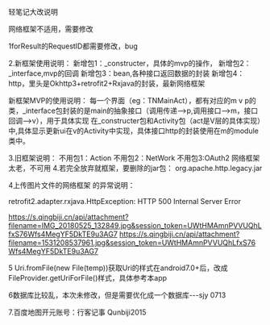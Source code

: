 轻笔记大改说明

网络框架不适用，需要修改

1forResult的RequestID都需要修改，bug

2.新框架使用说明：
新增包1：_constructer，具体的mvp的操作，
新增包2：_interface,mvp的回调
新增包3：bean,各种接口返回数据的封装
新增包4：http，里头是Okhttp3+retrofit2+Rxjava的封装，最新网络框架

新框架MVP的使用说明：
每一个界面（eg：TNMainAct），都有对应的m v p的类，_interface包封装的是main的抽象接口（调用传递-->p,调用接口-->m，接口回调-->v），用于具体实现
在_constructer包和Activity包（act是V层的具体实现）中,具体显示更新ui在v的Activity中实现，具体接口http的封装使用在m的module类中。

3.旧框架说明：
不用包1：Action
不用包2：NetWork
不用包3:OAuth2 网络框架太老，不可用
4.若完全放弃就框架，要删除的jar包：
org.apache.http.legacy.jar


4上传图片文件的网络框架 的异常说明：

retrofit2.adapter.rxjava.HttpException: HTTP 500 Internal Server Error



https://s.qingbiji.cn/api/attachment?filename=IMG_20180525_132849.jpg&session_token=UWtHMAmnPVVUQhLfxS76Wfs4MegYF5DkTE9u3AG7
https://s.qingbiji.cn/api/attachment?filename=1531208537961.jpg&session_token=UWtHMAmnPVVUQhLfxS76Wfs4MegYF5DkTE9u3AG7

5 Uri.fromFile(new File(temp))获取Uri的样式在android7.0+后，改成FileProvider.getUriForFile()样式，具体参考本app

6数据库比较乱，本次未修改，但是需要优化成一个数据库---sjy 0713

7.百度地图开元账号：行客记事 Qunbiji2015